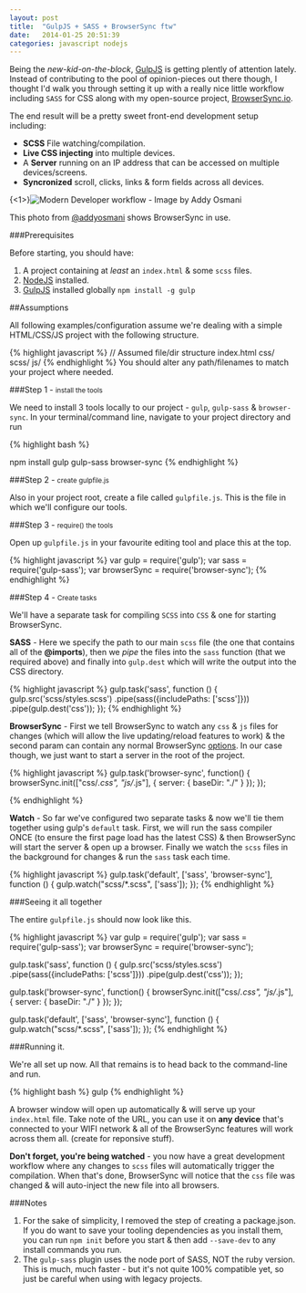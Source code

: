 ```yaml
---
layout: post
title:  "GulpJS + SASS + BrowserSync ftw"
date:   2014-01-25 20:51:39
categories: javascript nodejs
---
```


Being the *new-kid-on-the-block*, [GulpJS](http://gulpjs.com/) is getting plently of attention lately. Instead of contributing to the pool of opinion-pieces out there though, I thought I'd walk you through setting it up with a really nice little workflow including `SASS` for CSS along with my open-source project, [BrowserSync.io](http://www.browsersync.io).

The end result will be a pretty sweet front-end development setup including:

- **SCSS** File watching/compilation.
- **Live CSS injecting** into multiple devices.
- A **Server** running on an IP address that can be accessed on multiple devices/screens.
- **Syncronized** scroll, clicks, links & form fields across all devices.

{<1>}![Modern Developer workflow - Image by Addy Osmani](https://pbs.twimg.com/media/BehaekGCEAAp9bM.jpg:large)

This photo from  [@addyosmani](https://twitter.com/addyosmani) shows BrowserSync in use.

###Prerequisites

Before starting, you should have:

1. A project containing at *least* an `index.html` & some `scss` files.
2. [NodeJS](http://nodejs.org) installed.
3. [GulpJS](http://gulpjs.com/) installed globally `npm install -g gulp`

##Assumptions

All following examples/configuration assume we're dealing with a simple HTML/CSS/JS project with the following structure.

{% highlight javascript %}
// Assumed file/dir structure
index.html
css/
scss/
js/
{% endhighlight %}
You should alter any path/filenames to match your project where needed.

###Step 1 - <small>install the tools</small>

We need to install 3 tools locally to our project - `gulp`, `gulp-sass` & `browser-sync`. In your terminal/command line, navigate to your project directory and run 

{% highlight bash %}

npm install gulp gulp-sass browser-sync
{% endhighlight %}

###Step 2 - <small>create gulpfile.js</small>

Also in your project root, create a file called `gulpfile.js`. This is the file in which we'll configure our tools.

###Step 3 - <small>require() the tools</small>

Open up `gulpfile.js` in your favourite editing tool and place this at the top.

{% highlight javascript %}
var gulp = require('gulp');
var sass = require('gulp-sass');
var browserSync = require('browser-sync');
{% endhighlight %}

###Step 4 - <small>Create tasks</small>

We'll have a separate task for compiling `SCSS` into `CSS` & one for starting BrowserSync.

**SASS** - Here we specify the path to our main `scss` file (the one that contains all of the **@imports**), then we *pipe* the files into the `sass` function (that we required above) and finally into `gulp.dest` which will write the output into the CSS directory.

{% highlight javascript %}
gulp.task('sass', function () {
    gulp.src('scss/styles.scss')
        .pipe(sass({includePaths: ['scss']}))
        .pipe(gulp.dest('css'));
});
{% endhighlight %}

**BrowserSync** - First we tell BrowserSync to watch any `css` & `js` files for changes (which will allow the live updating/reload features to work) & the second param can contain any normal BrowserSync [options](https://github.com/shakyShane/browser-sync/wiki/Working-with-a-Config-File). In our case though, we just want to start a server in the root of the project.

{% highlight javascript %}
gulp.task('browser-sync', function() {
    browserSync.init(["css/*.css", "js/*.js"], {
        server: {
            baseDir: "./"
        }
    });
});

{% endhighlight %}

**Watch** - So far we've configured two separate tasks & now we'll tie them together using gulp's `default` task. First, we will run the sass compiler ONCE (to ensure the first page load has the latest CSS) & then BrowserSync will start the server & open up a browser. Finally we watch the `scss` files in the background for changes & run the `sass` task each time.

{% highlight javascript %}
gulp.task('default', ['sass', 'browser-sync'], function () {
    gulp.watch("scss/*.scss", ['sass']);
});
{% endhighlight %}

###Seeing it all together

The entire `gulpfile.js` should now look like this.

{% highlight javascript %}
var gulp = require('gulp');
var sass = require('gulp-sass');
var browserSync = require('browser-sync');

gulp.task('sass', function () {
    gulp.src('scss/styles.scss')
        .pipe(sass({includePaths: ['scss']}))
        .pipe(gulp.dest('css'));
});

gulp.task('browser-sync', function() {
    browserSync.init(["css/*.css", "js/*.js"], {
        server: {
            baseDir: "./"
        }
    });
});

gulp.task('default', ['sass', 'browser-sync'], function () {
    gulp.watch("scss/*.scss", ['sass']);
});
{% endhighlight %}

###Running it.

We're all set up now. All that remains is to head back to the command-line and run.

{% highlight bash %}
gulp
{% endhighlight %}

A browser window will open up automatically & will serve up your `index.html` file. Take note of the URL, you can use it on **any device** that's connected to your WIFI network & all of the BrowserSync features will work across them all. (create for reponsive stuff).

**Don't forget, you're being watched** - you now have a great development workflow where any changes to `scss` files will automatically trigger the compilation. When that's done, BrowserSync will notice that the `css` file was changed & will auto-inject the new file into all browsers.

###Notes

1. For the sake of simplicity, I removed the step of creating a package.json. If you do want to save your tooling dependencies as you install them, you can run `npm init` before you start & then add `--save-dev` to any install commands you run.
2. The `gulp-sass` plugin uses the node port of SASS, NOT the ruby version. This is much, much faster - but it's not quite 100% compatible yet, so just be careful when using with legacy projects.





